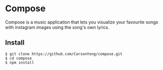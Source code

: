 # Compose

Compose is a music application that lets you visualize your favourite songs with instagram images using the song's own lyrics.


## Install
```shell
$ git clone https://github.com/CarsonYong/compose.git
$ cd compose
$ npm install
